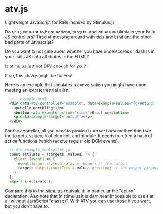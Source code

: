 # atv.js
Lightweight JavaScript for Rails inspired by Stimulus.js


Do you just want to have actions, targets, and values available in your Rails JS controllers? Tired of messing around with `this` and `bind` and the other bad parts of Javascript?

Do you want to not care about whether you have underscores or dashes in your Rails JS data attributes in the HTML?

Is stimulus just not DRY enough for you?


If so, this library might be for you!

Here is an example that simulates a conversation you might have upon meeting an extraterrestrial alien:

```html
  <!-- example.html -->
  <div data-atv-controller="example", data-example-values="{greeting: 'We come in peace'}">
    <p>Hello earthling!</p>
    <button data-example-action="click">Greet me</button>
    <p data-example-target="output"></p>
  </div>
```
For the controller, all you need to provide is an `activate` method that take the targets, values, root element, and module.
It needs to return a hash of action functions (which receive regular old DOM events).
```js
  // atv_example_controller.js
  const activate = (targets, values) => {
    click: (event) => {
      event.target.style.display = 'none'; // the button
      targets.output.innerText = values.greeting; // the output paragraph
    }
  };
  export { activate };

```

Compare this to the [stimulus](https://stimulus.hotwired.dev) equivalent: in particular the "action" declaration. Also note that in stimulus it is darn near impossible to use it at all without JavaScript "classes". With ATV you can use those if you want, but you don't have to.
